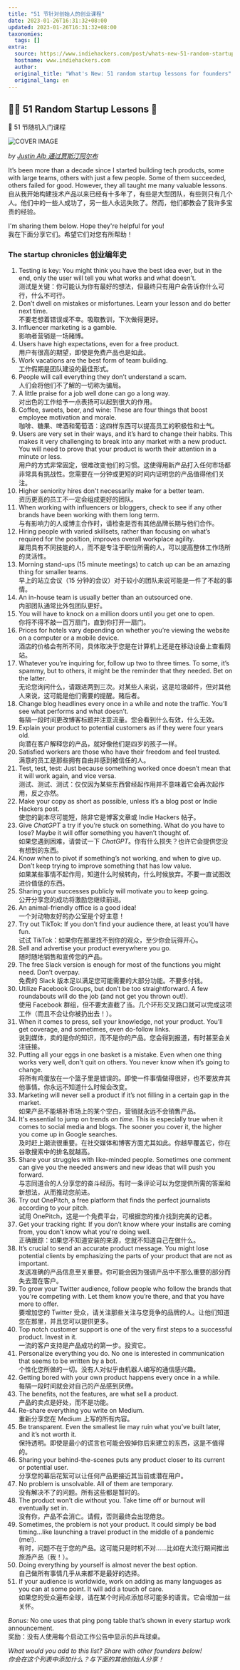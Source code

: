 ```yaml
---
title: "51 节针对创始人的创业课程"
date: 2023-01-26T16:31:32+08:00
updated: 2023-01-26T16:31:32+08:00
taxonomies:
  tags: []
extra:
  source: https://www.indiehackers.com/post/whats-new-51-random-startup-lessons-for-founders-77bcc906b9?utm_source=indie-hackers-emails&utm_campaign=ih-newsletter&utm_medium=email
  hostname: www.indiehackers.com
  author: 
  original_title: "What's New: 51 random startup lessons for founders"
  original_lang: en
---
```


## 👩🏫 51 Random Startup Lessons 👩
🏫 51 节随机入门课程

![COVER IMAGE](bOkE09z.gif)

_by [Justin Alb 通过贾斯汀阿尔布](https://www.indiehackers.com/Justin_Alb)_

It’s been more than a decade since I started building tech products, some with large teams, others with just a few people. Some of them succeeded, others failed for good. However, they all taught me many valuable lessons.  
自从我开始构建技术产品以来已经有十多年了，有些是大型团队，有些则只有几个人。他们中的一些人成功了，另一些人永远失败了。然而，他们都教会了我许多宝贵的经验。

I'm sharing them below. Hope they're helpful for you!  
我在下面分享它们。希望它们对您有所帮助！

### The startup chronicles 创业编年史

1.  Testing is key: You might think you have the best idea ever, but in the end, only the user will tell you what works and what doesn’t.  
    测试是关键：你可能认为你有最好的想法，但最终只有用户会告诉你什么可行，什么不可行。
2.  Don’t dwell on mistakes or misfortunes. Learn your lesson and do better next time.  
    不要老想着错误或不幸。吸取教训，下次做得更好。
3.  Influencer marketing is a gamble.  
    影响者营销是一场赌博。
4.  Users have high expectations, even for a free product.  
    用户有很高的期望，即使是免费产品也是如此。
5.  Work vacations are the best form of team building.  
    工作假期是团队建设的最佳形式。
6.  People will call everything they don’t understand a scam.  
    人们会将他们不了解的一切称为骗局。
7.  A little praise for a job well done can go a long way.  
    对出色的工作给予一点表扬可以起到很大的作用。
8.  Coffee, sweets, beer, and wine: These are four things that boost employee motivation and morale.  
    咖啡、糖果、啤酒和葡萄酒：这四样东西可以提高员工的积极性和士气。
9.  Users are very set in their ways, and it’s hard to change their habits. This makes it very challenging to break into any market with a new product. You will need to prove that your product is worth their attention in a minute or less.  
    用户的方式非常固定，很难改变他们的习惯。这使得用新产品打入任何市场都非常具有挑战性。您需要在一分钟或更短的时间内证明您的产品值得他们关注。
10.  Higher seniority hires don't necessarily make for a better team.  
    资历更高的员工不一定会组成更好的团队。
11.  When working with influencers or bloggers, check to see if any other brands have been working with them long term.  
    与有影响力的人或博主合作时，请检查是否有其他品牌长期与他们合作。
12.  Hiring people with varied skillsets, rather than focusing on what’s required for the position, improves overall workplace agility.  
    雇用具有不同技能的人，而不是专注于职位所需的人，可以提高整体工作场所的灵活性。
13.  Morning stand-ups (15 minute meetings) to catch up can be an amazing thing for smaller teams.  
    早上的站立会议（15 分钟的会议）对于较小的团队来说可能是一件了不起的事情。
14.  An in-house team is usually better than an outsourced one.  
    内部团队通常比外包团队更好。
15.  You will have to knock on a million doors until you get one to open.  
    你将不得不敲一百万扇门，直到你打开一扇门。
16.  Prices for hotels vary depending on whether you’re viewing the website on a computer or a mobile device.  
    酒店的价格会有所不同，具体取决于您是在计算机上还是在移动设备上查看网站。
17.  Whatever you’re inquiring for, follow up two to three times. To some, it’s spammy, but to others, it might be the reminder that they needed. Bet on the latter.  
    无论您询问什么，请跟进两到三次。对某些人来说，这是垃圾邮件，但对其他人来说，这可能是他们需要的提醒。赌后者。
18.  Change blog headlines every once in a while and note the traffic. You’ll see what performs and what doesn’t.  
    每隔一段时间更改博客标题并注意流量。您会看到什么有效，什么无效。
19.  Explain your product to potential customers as if they were four years old.  
    向潜在客户解释您的产品，就好像他们是四岁的孩子一样。
20.  Satisfied workers are those who have their freedom and feel trusted.  
    满意的员工是那些拥有自由并感到被信任的人。
21.  Test, test, test: Just because something worked once doesn’t mean that it will work again, and vice versa.  
    测试、测试、测试：仅仅因为某些东西曾经起作用并不意味着它会再次起作用，反之亦然。
22.  Make your copy as short as possible, unless it’s a blog post or Indie Hackers post.  
    使您的副本尽可能短，除非它是博客文章或 Indie Hackers 帖子。
23.  Give _ChatGPT_ a try if you’re stuck on something. What do you have to lose? Maybe it will offer something you haven’t thought of.  
    如果您遇到困难，请尝试一下 _ChatGPT_。你有什么损失？也许它会提供您没有想到的东西。
24.  Know when to pivot if something’s not working, and when to give up. Don’t keep trying to improve something that has low value.  
    如果某些事情不起作用，知道什么时候转向，什么时候放弃。不要一直试图改进价值低的东西。
25.  Sharing your successes publicly will motivate you to keep going.  
    公开分享您的成功将激励您继续前进。
26.  An animal-friendly office is a good idea!  
    一个对动物友好的办公室是个好主意！
27.  Try out TikTok: If you don’t find your audience there, at least you’ll have fun.  
    试试 TikTok：如果你在那里找不到你的观众，至少你会玩得开心。
28.  Sell and advertise your product everywhere you go.  
    随时随地销售和宣传您的产品。
29.  The free Slack version is enough for most of the functions you might need. Don’t overpay.  
    免费的 Slack 版本足以满足您可能需要的大部分功能。不要多付钱。
30.  Utilize Facebook Groups, but don’t be too straightforward. A few roundabouts will do the job (and not get you thrown out!).  
    使用 Facebook 群组，但不要太直截了当。几个环形交叉路口就可以完成这项工作（而且不会让你被扔出去！）。
31.  When it comes to press, sell your knowledge, not your product. You’ll get coverage, and sometimes, even do-follow links.  
    说到媒体，卖的是你的知识，而不是你的产品。您会得到报道，有时甚至会关注链接。
32.  Putting all your eggs in one basket is a mistake. Even when one thing works very well, don’t quit on others. You never know when it’s going to change.  
    将所有鸡蛋放在一个篮子里是错误的。即使一件事情做得很好，也不要放弃其他事情。你永远不知道什么时候会改变。
33.  Marketing will never sell a product if it’s not filling in a certain gap in the market.  
    如果产品不能填补市场上的某个空白，营销就永远不会销售产品。
34.  It's essential to jump on trends _on time._ This is especially true when it comes to social media and blogs. The sooner you cover it, the higher you come up in Google searches.  
    及时赶上潮流很重要。在社交媒体和博客方面尤其如此。你越早覆盖它，你在谷歌搜索中的排名就越高。
35.  Share your struggles with like-minded people. Sometimes one comment can give you the needed answers and new ideas that will push you forward.  
    与志同道合的人分享您的奋斗经历。有时一条评论可以为您提供所需的答案和新想法，从而推动您前进。
36.  Try out OnePitch, a free platform that finds the perfect journalists according to your pitch.  
    试用 OnePitch，这是一个免费平台，可根据您的推介找到完美的记者。
37.  Get your tracking right: If you don’t know where your installs are coming from, you don’t know what you're doing well.  
    正确跟踪：如果您不知道安装的来源，您就不知道自己在做什么。
38.  It’s crucial to send an accurate product message. You might lose potential clients by emphasizing the parts of your product that are not as important.  
    发送准确的产品信息至关重要。你可能会因为强调产品中不那么重要的部分而失去潜在客户。
39.  To grow your Twitter audience, follow people who follow the brands that you're competing with. Let them know you’re there, and that you have more to offer.  
    要增加您的 Twitter 受众，请关注那些关注与您竞争的品牌的人。让他们知道您在那里，并且您可以提供更多。
40.  Top notch customer support is one of the very first steps to a successful product. Invest in it.  
    一流的客户支持是产品成功的第一步。投资它。
41.  Personalize everything you do. No one is interested in communication that seems to be written by a bot.  
    个性化您所做的一切。没有人对似乎由机器人编写的通信感兴趣。
42.  Getting bored with your own product happens every once in a while.  
    每隔一段时间就会对自己的产品感到厌倦。
43.  The benefits, not the features, are what sell a product.  
    产品的卖点是好处，而不是功能。
44.  Re-share everything you write on Medium.  
    重新分享您在 Medium 上写的所有内容。
45.  Be transparent. Even the smallest lie may ruin what you’ve built later, and it’s not worth it.  
    保持透明。即使是最小的谎言也可能会毁掉你后来建立的东西，这是不值得的。
46.  Sharing your behind-the-scenes puts any product closer to its current or potential user.  
    分享您的幕后花絮可以让任何产品更接近其当前或潜在用户。
47.  No problem is unsolvable. All of them are temporary.  
    没有解决不了的问题。所有这些都是暂时的。
48.  The product won’t die without you. Take time off or burnout will eventually set in.  
    没有你，产品不会消亡。请假，否则最终会出现倦怠。
49.  Sometimes, the problem is not your product. It could simply be bad timing...like launching a travel product in the middle of a pandemic (me!).  
    有时，问题不在于您的产品。这可能只是时机不对……比如在大流行期间推出旅游产品（我！）。
50.  Doing everything by yourself is almost never the best option.  
    自己做所有事情几乎从来都不是最好的选择。
51.  If your audience is worldwide, work on adding as many languages as you can at some point. It will add a touch of care.  
    如果您的受众遍布全球，请在某个时间点添加尽可能多的语言。它会增加一丝关怀。

_Bonus:_ No one uses that ping pong table that’s shown in every startup work announcement.  
奖励：没有人使用每个启动工作公告中显示的乒乓球桌。

_What would you add to this list? Share with other founders below!  
你会在这个列表中添加什么？与下面的其他创始人分享！_
